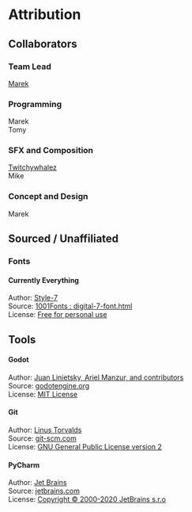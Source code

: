 # Attribution
## Collaborators
### Team Lead
[Marek](https://maaack.itch.io/) 

### Programming
Marek  
Tomy  

### SFX and Composition
[Twitchywhalez](https://www.youtube.com/channel/UCSjKBALUTiv8prOCSqdu3xA)  
Mike  

### Concept and Design
Marek 

## Sourced / Unaffiliated
### Fonts
#### Currently Everything
Author: [Style-7](http://www.styleseven.com/)  
Source: [1001Fonts : digital-7-font.html](https://www.1001fonts.com/digital-7-font.html)  
License: [Free for personal use](http://www.styleseven.com/)


## Tools
#### Godot
Author: [Juan Linietsky, Ariel Manzur, and contributors](https://godotengine.org/contact)  
Source: [godotengine.org](https://godotengine.org/)  
License: [MIT License](https://github.com/godotengine/godot/blob/master/LICENSE.txt) 

#### Git
Author: [Linus Torvalds](https://github.com/torvalds)  
Source: [git-scm.com](https://git-scm.com/downloads)  
License: [GNU General Public License version 2](https://opensource.org/licenses/GPL-2.0)

#### PyCharm
Author: [Jet Brains](https://www.jetbrains.com/)  
Source: [jetbrains.com](https://www.jetbrains.com/pycharm/download/)  
License: [Copyright © 2000-2020 JetBrains s.r.o](https://www.jetbrains.com/)
